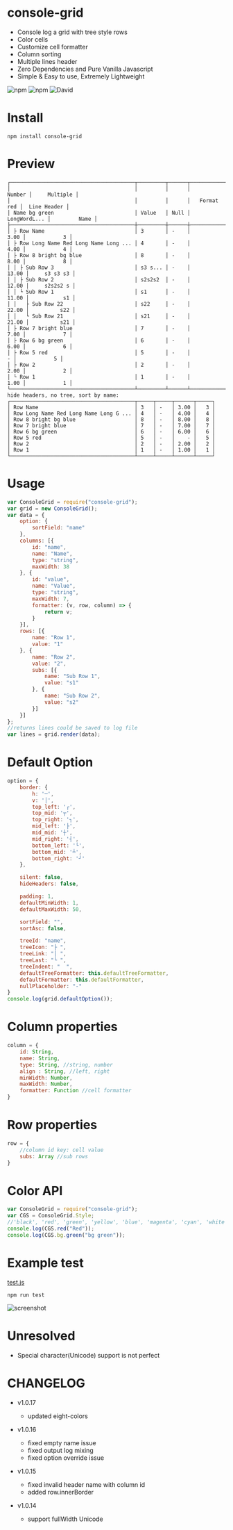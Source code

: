 # console-grid

* Console log a grid with tree style rows
* Color cells
* Customize cell formatter
* Column sorting
* Multiple lines header
* Zero Dependencies and Pure Vanilla Javascript
* Simple & Easy to use, Extremely Lightweight

![npm](https://img.shields.io/npm/v/console-grid.svg)
![npm](https://img.shields.io/npm/dt/console-grid.svg)
![David](https://img.shields.io/david/cenfun/console-grid.svg)

# Install
```
npm install console-grid
```
# Preview
```
┌────────────────────────────────────────┬─────────┬──────┬──────────────┬──────────────┐
│                                        │         │      │       Number │     Multiple │
│                                        │         │      │   Format red │  Line Header │
│ Name bg green                          │ Value   │ Null │ LongWordL... │         Name │
├────────────────────────────────────────┼─────────┼──────┼──────────────┼──────────────┤
│ ├ Row Name                             │ 3       │ -    │         3.00 │            3 │
│ ├ Row Long Name Red Long Name Long ... │ 4       │ -    │         4.00 │            4 │
│ ├ Row 8 bright bg blue                 │ 8       │ -    │         8.00 │            8 │
│ │ ├ Sub Row 3                          │ s3 s... │ -    │        13.00 │     s3 s3 s3 │
│ │ ├ Sub Row 2                          │ s2s2s2  │ -    │        12.00 │     s2s2s2 s │
│ │ └ Sub Row 1                          │ s1      │ -    │        11.00 │           s1 │
│ │   ├ Sub Row 22                       │ s22     │ -    │        22.00 │          s22 │
│ │   └ Sub Row 21                       │ s21     │ -    │        21.00 │          s21 │
│ ├ Row 7 bright blue                    │ 7       │ -    │         7.00 │            7 │
│ ├ Row 6 bg green                       │ 6       │ -    │         6.00 │            6 │
│ ├ Row 5 red                            │ 5       │ -    │            - │            5 │
│ ├ Row 2                                │ 2       │ -    │         2.00 │            2 │
│ └ Row 1                                │ 1       │ -    │         1.00 │            1 │
└────────────────────────────────────────┴─────────┴──────┴──────────────┴──────────────┘
hide headers, no tree, sort by name:
┌────────────────────────────────────────┬─────┬─────┬──────┬─────┐
│ Row Name                               │ 3   │ -   │ 3.00 │   3 │
│ Row Long Name Red Long Name Long G ... │ 4   │ -   │ 4.00 │   4 │
│ Row 8 bright bg blue                   │ 8   │ -   │ 8.00 │   8 │
│ Row 7 bright blue                      │ 7   │ -   │ 7.00 │   7 │
│ Row 6 bg green                         │ 6   │ -   │ 6.00 │   6 │
│ Row 5 red                              │ 5   │ -   │    - │   5 │
│ Row 2                                  │ 2   │ -   │ 2.00 │   2 │
│ Row 1                                  │ 1   │ -   │ 1.00 │   1 │
└────────────────────────────────────────┴─────┴─────┴──────┴─────┘
```

# Usage
```js
var ConsoleGrid = require("console-grid");
var grid = new ConsoleGrid();
var data = {
    option: {
        sortField: "name"
    },
    columns: [{
        id: "name",
        name: "Name",
        type: "string",
        maxWidth: 38
    }, {
        id: "value",
        name: "Value",
        type: "string",
        maxWidth: 7,
        formatter: (v, row, column) => {
            return v;
        }
    }],
    rows: [{
        name: "Row 1",
        value: "1"
    }, {
        name: "Row 2",
        value: "2",
        subs: [{
            name: "Sub Row 1",
            value: "s1"
        }, {
            name: "Sub Row 2",
            value: "s2"
        }]
    }]
};
//returns lines could be saved to log file
var lines = grid.render(data);
```

# Default Option
```js
option = {
    border: {
        h: '─',
        v: '│',
        top_left: '┌',
        top_mid: '┬',
        top_right: '┐',
        mid_left: '├',
        mid_mid: '┼',
        mid_right: '┤',
        bottom_left: '└',
        bottom_mid: '┴',
        bottom_right: '┘'
    },

    silent: false,
    hideHeaders: false,

    padding: 1,
    defaultMinWidth: 1,
    defaultMaxWidth: 50,

    sortField: "",
    sortAsc: false,

    treeId: "name",
    treeIcon: "├ ",
    treeLink: "│ ",
    treeLast: "└ ",
    treeIndent: "  ",
    defaultTreeFormatter: this.defaultTreeFormatter,
    defaultFormatter: this.defaultFormatter,
    nullPlaceholder: "-"
}
console.log(grid.defaultOption());
```

# Column properties
```js
column = {
    id: String,
    name: String,
    type: String, //string, number
    align : String, //left, right
    minWidth: Number,
    maxWidth: Number,
    formatter: Function //cell formatter
}
```

# Row properties
```js
row = {
    //column id key: cell value
    subs: Array //sub rows
}
```

# Color API
```js
var ConsoleGrid = require("console-grid");
var CGS = ConsoleGrid.Style;
//'black', 'red', 'green', 'yellow', 'blue', 'magenta', 'cyan', 'white'
console.log(CGS.red("Red"));
console.log(CGS.bg.green("bg green"));
```

# Example test
[test.js](test/test.js)
```
npm run test
```
![screenshot](test/test.jpg)


# Unresolved
* Special character(Unicode) support is not perfect

# CHANGELOG


* v1.0.17
    * updated eight-colors

* v1.0.16
    * fixed empty name issue
    * fixed output log mixing
    * fixed option override issue

* v1.0.15
    * fixed invalid header name with column id
    * added row.innerBorder

* v1.0.14
    * support fullWidth Unicode